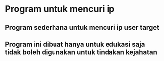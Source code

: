 # Program untuk mencuri ip
## Program sederhana untuk mencuri ip user target
## Program ini dibuat hanya untuk edukasi saja tidak boleh digunakan untuk tindakan kejahatan
